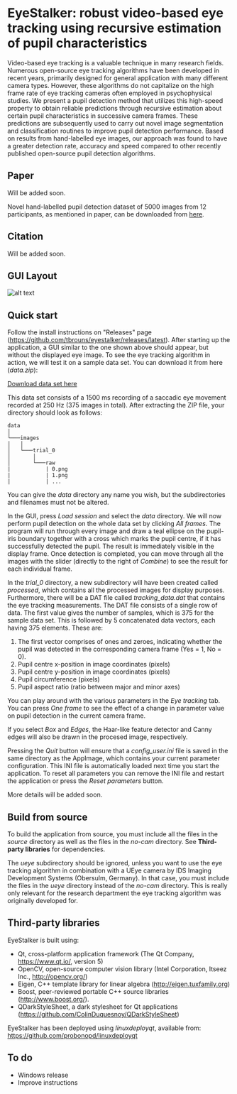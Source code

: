 # EyeStalker: robust video-based eye tracking using recursive estimation of pupil characteristics

Video-based eye tracking is a valuable technique in many research fields. Numerous open-source eye tracking algorithms have been developed in recent years, primarily designed for general application with many different camera types. However, these algorithms do not capitalize on the high frame rate of eye tracking cameras often employed in psychophysical studies. We present a pupil detection method that utilizes this high-speed property to obtain reliable predictions through recursive estimation about certain pupil characteristics in successive camera frames. These predictions are subsequently used to carry out novel image segmentation and classification routines to improve pupil detection performance. Based on results from hand-labelled eye images, our approach was found to have a greater detection rate, accuracy and speed compared to other recently published open-source pupil detection algorithms.

## Paper

Will be added soon. 

Novel hand-labelled pupil detection dataset of 5000 images from 12 participants, as mentioned in paper, can be downloaded from [here](https://drive.google.com/open?id=0Bw57olSwQ4EbUWV5ajNKeG93NEk).

## Citation

Will be added soon. 

## GUI Layout

![alt text](https://cloud.githubusercontent.com/assets/10850074/26767383/ef50d9d2-499f-11e7-858e-4c08660d4b82.png)

## Quick start

Follow the install instructions on "Releases" page (https://github.com/tbrouns/eyestalker/releases/latest). After starting up the application, a GUI similar to the one shown above should appear, but without the displayed eye image. To see the eye tracking algorithm in action, we will test it on a sample data set. You can download it from here (*data.zip*):

[Download data set here](https://drive.google.com/open?id=0Bw57olSwQ4EbOG9kVTAzUjBtNTA)

This data set consists of a 1500 ms recording of a saccadic eye movement recorded at 250 Hz (375 images in total). After extracting the ZIP file, your directory should look as follows:

```
data
│
└───images
│   │   
│   └───trial_0
│       │   
│       └───raw
|           | 0.png
|           | 1.png
|           | ...
```

You can give the *data* directory any name you wish, but the subdirectories and filenames must not be altered. 

In the GUI, press *Load session* and select the *data* directory. We will now perform pupil detection on the whole data set by clicking *All frames*. The program will run through every image and draw a teal ellipse on the pupil-iris boundary together with a cross which marks the pupil centre, if it has successfully detected the pupil.  The result is immediately visible in the display frame. Once detection is completed, you can move through all the images with the slider (directly to the right of  *Combine*) to see the result for each individual frame. 

In the *trial_0* directory, a new subdirectory will have been created called *processed*, which contains all the processed images for display purposes. Furthermore, there will be a DAT file called *tracking_data.dat* that contains the eye tracking measurements. The DAT file consists of a single row of data. The first value gives the number of samples, which is 375 for the sample data set. This is followed by 5 concatenated data vectors, each having 375 elements. These are:
1. The first vector comprises of ones and zeroes, indicating whether the pupil was detected in the corresponding camera frame (Yes = 1, No = 0).
2. Pupil centre x-position in image coordinates (pixels)
3. Pupil centre y-position in image coordinates (pixels)
4. Pupil circumference (pixels)
5. Pupil aspect ratio (ratio between major and minor axes)

You can play around with the various parameters in the *Eye tracking* tab. You can press *One frame* to see the effect of a change in parameter value on pupil detection in the current camera frame. 

If you select *Box* and *Edges*, the Haar-like feature detector and Canny edges will also be drawn in the procesed image, respectively. 

Pressing the *Quit* button will ensure that a *config_user.ini* file is saved in the same directory as the AppImage, which contains your current parameter configuration. This INI file is automatically loaded next time you start the application. To reset all parameters you can remove the INI file and restart the application or press the *Reset parameters* button. 

More details will be added soon.

## Build from source

To build the application from source, you must include all the files in the *source* directory as well as the files in the *no-cam* directory. See <b>Third-party libraries</b> for dependencies.

The *ueye* subdirectory should be ignored, unless you want to use the eye tracking algorithm in combination with a UEye camera by IDS Imaging Development Systems (Obersulm, Germany). In that case, you must include the files in the *ueye* directory instead of the *no-cam* directory. This is really only relevant for the research department the eye tracking algorithm was originally developed for.

## Third-party libraries

EyeStalker is built using:

* Qt, cross-platform application framework (The Qt Company, https://www.qt.io/, version 5)
* OpenCV, open-source computer vision library (Intel Corporation, Itseez Inc., http://opencv.org/)
* Eigen, C++ template library for linear algebra (http://eigen.tuxfamily.org)
* Boost, peer-reviewed portable C++ source libraries (http://www.boost.org/).
* QDarkStyleSheet, a dark stylesheet for Qt applications (https://github.com/ColinDuquesnoy/QDarkStyleSheet)

EyeStalker has been deployed using *linuxdeployqt*, available from: https://github.com/probonopd/linuxdeployqt

## To do

* Windows release
* Improve instructions
